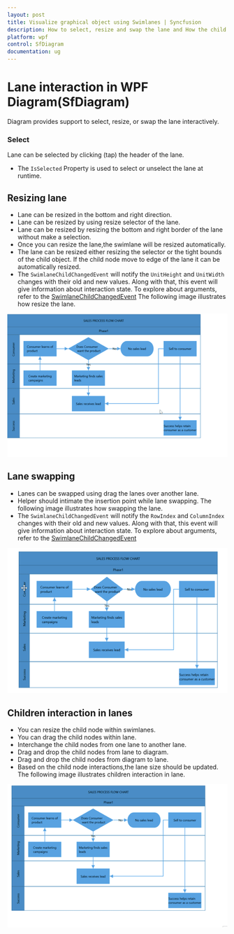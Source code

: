 ```yaml
---
layout: post
title: Visualize graphical object using Swimlanes | Syncfusion
description: How to select, resize and swap the lane and How the child element is add into lane?
platform: wpf
control: SfDiagram
documentation: ug
---
```


# Lane interaction in WPF Diagram(SfDiagram)

Diagram provides support to select, resize, or swap the lane interactively. 

### Select

Lane can be selected by clicking (tap) the header of the lane.

* The `IsSelected` Property is used to select or unselect the lane at runtime.

## Resizing lane

* Lane can be resized in the bottom and right direction.
* Lane can be resized by using resize selector of the lane.
* Lane can be resized by resizing the bottom and right border of the lane without make a selection.
* Once you can resize the lane,the swimlane will be resized automatically.
* The lane can be resized either resizing the selector or the tight bounds of the child object. If the child node move to edge of the lane it can be automatically resized.
* The `SwimlaneChildChangedEvent` will notify the `UnitHeight` and `UnitWidth` changes with their old and new values. Along with that, this event will give information about  interaction state. To explore about arguments, refer to the [SwimlaneChildChangedEvent](https://help.syncfusion.com/cr/cref_files/wpf/Syncfusion.SfDiagram.WPF~Syncfusion.UI.Xaml.Diagram.IGraphInfo~SwimlaneChildChangedEvent_EV.html) 
The following image illustrates how resize the lane.

![Lane Resizing](../Swimlane-images/Lane_Resize.gif)

## Lane swapping

* Lanes can be swapped using drag the lanes over another lane.
* Helper should intimate the insertion point while lane swapping.
The following image illustrates how swapping the lane.
* The `SwimlaneChildChangedEvent` will notify the `RowIndex` and `ColumnIndex` changes with their old and new values. Along with that, this event will give information about  interaction state. To explore about arguments, refer to the [SwimlaneChildChangedEvent](https://help.syncfusion.com/cr/cref_files/wpf/Syncfusion.SfDiagram.WPF~Syncfusion.UI.Xaml.Diagram.IGraphInfo~SwimlaneChildChangedEvent_EV.html) 

![Lane Swapping](../Swimlane-images/Lane_Swapping.gif)

## Children interaction in lanes

* You can resize the child node within swimlanes.
* You can drag the child nodes within lane.
* Interchange the child nodes from one lane to another lane.
* Drag and drop the child nodes from lane to diagram.
* Drag and drop the child nodes from diagram to lane.
* Based on the child node interactions,the lane size should be updated.
The following image illustrates children interaction in lane.

![Lane Children Interaction](../Swimlane-images/Child_Interaction.gif)